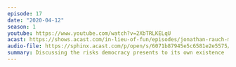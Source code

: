```yaml
---
episode: 17
date: "2020-04-12"
season: 1
youtube: https://www.youtube.com/watch?v=2XbTRLKELqU
acast: https://shows.acast.com/in-lieu-of-fun/episodes/jonathan-rauch-makes-his-debut-april-12-2020
audio-file: https://sphinx.acast.com/p/open/s/6071b87945e5c6581e2e5575/e/6107fe5c4ad091001267a836/media.mp3
summary: Discussing the risks democracy presents to its own existence
---
```

